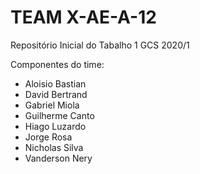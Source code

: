 # TEAM X-AE-A-12
Repositório Inicial do Tabalho 1 GCS 2020/1

Componentes do time:
- Aloisio Bastian
- David Bertrand
- Gabriel Miola
- Guilherme Canto
- Hiago Luzardo
- Jorge Rosa
- Nicholas Silva
- Vanderson Nery
